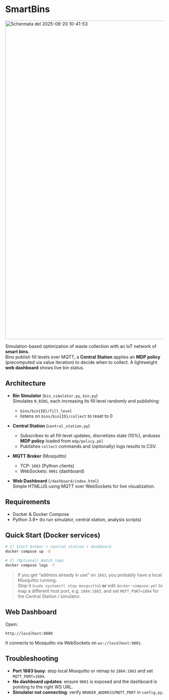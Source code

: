 # SmartBins

<img width="1900" height="1013" alt="Schermata del 2025-08-20 10-41-53" src="https://github.com/user-attachments/assets/f2139d56-f0ed-4667-9ec1-ceebabfc5677" />

Simulation-based optimization of waste collection with an IoT network of **smart bins**.  
Bins publish fill levels over MQTT; a **Central Station** applies an **MDP policy** (precomputed via value iteration) to decide when to collect. A lightweight **web dashboard** shows live bin status.

## Architecture

- **Bin Simulator** (`bin_simulator.py`, `bin.py`)  
  Simulates `N_BINS`, each increasing its fill level randomly and publishing:
  - `bins/bin{ID}/fill_level`
  - listens on `bins/bin{ID}/collect` to reset to 0

- **Central Station** (`central_station.py`)  
  - Subscribes to all fill-level updates, discretizes state (10%), anduses **MDP policy** loaded from `mdp/policy.pkl`
  - Publishes `collect` commands and (optionally) logs results to CSV.

- **MQTT Broker** (Mosquitto)  
  - TCP: `1883` (Python clients)  
  - WebSockets: `9001` (dashboard)

- **Web Dashboard** (`/dashboard/index.html`)  
  Simple HTML/JS using MQTT over WebSockets for live visualization.

## Requirements

- Docker & Docker Compose  
- Python 3.9+ (to run simulator, central station, analysis scripts)

## Quick Start (Docker services)

```bash
# 1) Start broker + central station + dashboard
docker compose up -d

# 2) (Optional) Watch logs
docker compose logs -f
```

> If you get “address already in use” on `1883`, you probably have a local Mosquitto running.  
> Stop it (`sudo systemctl stop mosquitto`) **or** edit `docker-compose.yml` to map a different host port, e.g. `1884:1883`, and set `MQTT_PORT=1884` for the Central Station / simulator.

## Web Dashboard

Open:
```
http://localhost:8080
```
It connects to Mosquitto via WebSockets on `ws://localhost:9001`.

## Troubleshooting

- **Port 1883 busy**: stop local Mosquitto or remap to `1884:1883` and set `MQTT_PORT=1884`.
- **No dashboard updates**: ensure `9001` is exposed and the dashboard is pointing to the right WS URL.
- **Simulator not connecting**: verify `BROKER_ADDRESS`/`MQTT_PORT` in `config.py`.

